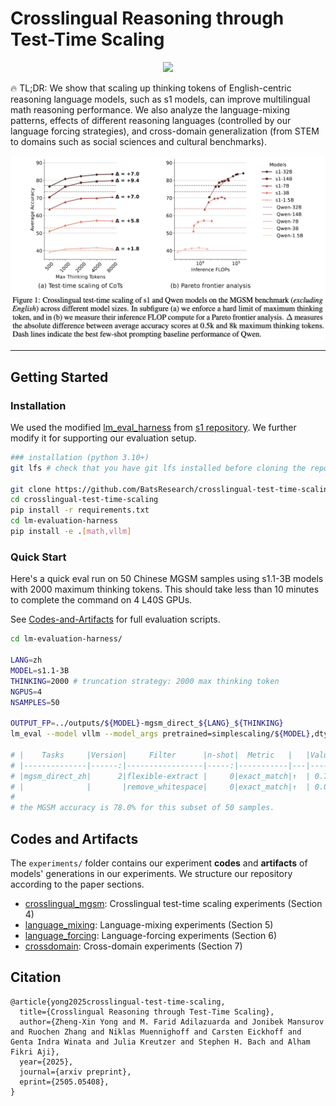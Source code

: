 # Crosslingual Reasoning through Test-Time Scaling

<p align="center">
    <a href="https://arxiv.org/abs/2505.05408"><img src="https://img.shields.io/badge/arxiv-2505.05408-b31b1b?logo=arxiv" /></a>
</p>

🔥 TL;DR: We show that scaling up thinking tokens of English-centric reasoning language models, such as s1 models, can improve multilingual math reasoning performance. We also analyze the language-mixing patterns, effects of different reasoning languages (controlled by our language forcing strategies), and cross-domain generalization (from STEM to domains such as social sciences and cultural benchmarks).

<p align="center">
  <img src="figures/crosslingual_mgsm.jpg" alt="Crosslingual MGSM performance" width="800"/>
</p>

---
## Getting Started

### Installation
We used the modified [lm_eval_harness](https://github.com/EleutherAI/lm-evaluation-harness) from [s1 repository](https://github.com/simplescaling/s1/). We further modify it for supporting our evaluation setup.
```bash
### installation (python 3.10+)
git lfs # check that you have git lfs installed before cloning the repo

git clone https://github.com/BatsResearch/crosslingual-test-time-scaling.git
cd crosslingual-test-time-scaling
pip install -r requirements.txt
cd lm-evaluation-harness
pip install -e .[math,vllm]
```

### Quick Start
Here's a quick eval run on 50 Chinese MGSM samples using s1.1-3B models with 2000 maximum thinking tokens. This should take less than 10 minutes to complete the command on 4 L40S GPUs.

See [Codes-and-Artifacts](#codes-and-artifacts) for full evaluation scripts.

```bash
cd lm-evaluation-harness/

LANG=zh
MODEL=s1.1-3B
THINKING=2000 # truncation strategy: 2000 max thinking token
NGPUS=4
NSAMPLES=50

OUTPUT_FP=../outputs/${MODEL}-mgsm_direct_${LANG}_${THINKING}
lm_eval --model vllm --model_args pretrained=simplescaling/${MODEL},dtype=bfloat16,tensor_parallel_size=${NGPUS} --tasks mgsm_direct_${LANG} --batch_size auto --apply_chat_template --output_path ${OUTPUT_FP} --log_samples --gen_kwargs max_gen_toks=32768,max_tokens_thinking=${THINKING} --limit ${NSAMPLES}

# |    Tasks     |Version|     Filter      |n-shot|  Metric   |   |Value|   |Stderr|
# |--------------|------:|-----------------|-----:|-----------|---|----:|---|------|
# |mgsm_direct_zh|      2|flexible-extract |     0|exact_match|↑  | 0.78|±  |   N/A|
# |              |       |remove_whitespace|     0|exact_match|↑  | 0.00|±  |   N/A|
#
# the MGSM accuracy is 78.0% for this subset of 50 samples.
```

## Codes and Artifacts
The `experiments/` folder contains our experiment **codes** and **artifacts** of models' generations in our experiments. We structure our repository according to the paper sections.
- [crosslingual_mgsm](https://github.com/BatsResearch/crosslingual-test-time-scaling/tree/main/experiments/crosslingual_mgsm): Crosslingual test-time scaling experiments (Section 4)
- [language_mixing](https://github.com/BatsResearch/crosslingual-test-time-scaling/tree/main/experiments/language_mixing): Language-mixing experiments (Section 5)
- [language_forcing](https://github.com/BatsResearch/crosslingual-test-time-scaling/tree/main/experiments/language_forcing): Language-forcing experiments (Section 6)
- [crossdomain](https://github.com/BatsResearch/crosslingual-test-time-scaling/tree/main/experiments/crossdomain): Cross-domain experiments (Section 7)


## Citation
```
@article{yong2025crosslingual-test-time-scaling,
  title={Crosslingual Reasoning through Test-Time Scaling}, 
  author={Zheng-Xin Yong and M. Farid Adilazuarda and Jonibek Mansurov and Ruochen Zhang and Niklas Muennighoff and Carsten Eickhoff and Genta Indra Winata and Julia Kreutzer and Stephen H. Bach and Alham Fikri Aji},
  year={2025},
  journal={arxiv preprint},
  eprint={2505.05408},
}
```